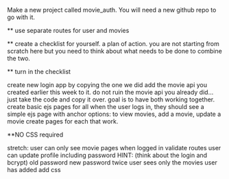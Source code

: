 Make a new project called movie_auth. You will need a new github repo to go with it.

** use separate routes for user and movies

** create a checklist for yourself. a plan of action. you are not starting from scratch here but you need to think about
what needs to be done to combine the two.

** turn in the checklist


create new login app by copying the one we did
add the movie api you created earlier this week to it.
do not ruin the movie api you already did…just take the code and copy it over.
goal is to have both working together.
create basic ejs pages for all
when the user logs in, they should see a simple ejs page with anchor options:
to view movies, add a movie, update a movie
create pages for each that work.


**NO CSS required


stretch:
user can only see movie pages when logged in
validate routes
user can update profile including password
HINT: (think about the login and bcrypt)
old password
new password twice
user sees only the movies user has added
add css